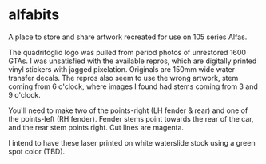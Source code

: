 # alfabits
A place to store and share artwork recreated for use on 105 series Alfas.

The quadrifoglio logo was pulled from period photos of unrestored 1600 GTAs. I was unsatisfied with the available repros, which are digitally printed vinyl stickers with jagged pixelation. Originals are 150mm wide water transfer decals. The repros also seem to use the wrong artwork, stem coming from 6 o'clock, where images I found had stems coming from 3 and 9 o'clock.

You'll need to make two of the points-right (LH fender & rear) and one of the points-left (RH fender). Fender stems point towards the rear of the car, and the rear stem points right. Cut lines are magenta.

I intend to have these laser printed on white waterslide stock using a green spot color (TBD).
